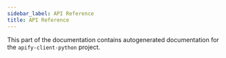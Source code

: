 ```yaml
---
sidebar_label: API Reference
title: API Reference
---
```


This part of the documentation contains autogenerated documentation for the `apify-client-python` project.

